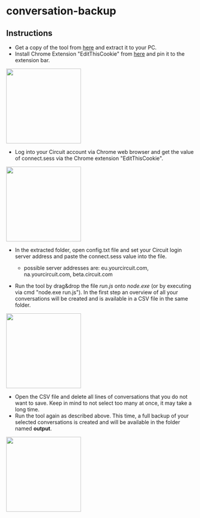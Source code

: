# conversation-backup

## Instructions

- Get a copy of the tool from [here](https://github.com/circuit/conversation-backup/releases) and extract it to your PC.
- Install Chrome Extension "EditThisCookie" from [here](https://chrome.google.com/webstore/detail/editthiscookie/fngmhnnpilhplaeedifhccceomclgfbg) and pin it to the extension bar.
<img src="https://user-images.githubusercontent.com/684766/161038923-a221f2d0-8477-4afb-ac94-b70de5610783.png" width="200">

- Log into your Circuit account via Chrome web browser and get the value of connect.sess via the Chrome extension "EditThisCookie".
<img src="https://user-images.githubusercontent.com/684766/161039962-db50dee3-9d12-4fff-bc03-e201e1f7bf59.png" width="200">

- In the extracted folder, open config.txt file and set your Circuit login server address and paste the connect.sess value into the file.
    - possible server addresses are: eu.yourcircuit.com, na.yourcircuit.com, beta.circuit.com

- Run the tool by drag&drop the file _run.js_ onto _node.exe_ (or by executing via cmd "node.exe run.js"). In the first step an overview of all your conversations will be created and is available in a CSV file in the same folder.
<img src="https://user-images.githubusercontent.com/684766/161041336-0f94d010-bc77-4491-b0cc-985fb3ec2738.png" width="200">

- Open the CSV file and delete all lines of conversations that you do not want to save. Keep in mind to not select too many at once, it may take a long time.
- Run the tool again as described above. This time, a full backup of your selected conversations is created and will be available in the folder named **output**.
<img src="https://user-images.githubusercontent.com/684766/161041757-fec06c18-da62-44c9-bced-a33bf1eb9896.png" width="200">
